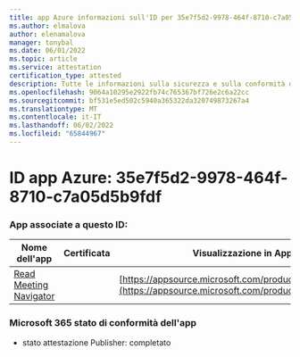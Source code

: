 ```yaml
---
title: app Azure informazioni sull'ID per 35e7f5d2-9978-464f-8710-c7a05d5b9fdf
ms.author: elmalova
author: elenamalova
manager: tonybal
ms.date: 06/01/2022
ms.topic: article
ms.service: attestation
certification_type: attested
description: Tutte le informazioni sulla sicurezza e sulla conformità disponibili per 35e7f5d2-9978-464f-8710-c7a05d5b9fdf.
ms.openlocfilehash: 9064a10295e2922fb74c765367bf726e2c6a22cc
ms.sourcegitcommit: bf531e5ed502c5940a365322da320749873267a4
ms.translationtype: MT
ms.contentlocale: it-IT
ms.lasthandoff: 06/02/2022
ms.locfileid: "65844967"
---
```

# <a name="azure-app-id-35e7f5d2-9978-464f-8710-c7a05d5b9fdf"></a>ID app Azure: 35e7f5d2-9978-464f-8710-c7a05d5b9fdf


### <a name="apps-associated-with-this-id"></a>App associate a questo ID:
| **Nome dell'app** | **Certificata** | **Visualizzazione in AppSource** |
|--------------|---------------|-----------------------|
| [Read Meeting Navigator](../forward/WA200003896.md) |  | [https://appsource.microsoft.com/product/office/WA200003896](https://appsource.microsoft.com/product/office/WA200003896) |

### <a name="microsoft-365-app-compliance-status"></a>Microsoft 365 stato di conformità dell'app
- stato attestazione Publisher: completato

